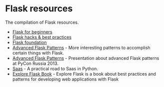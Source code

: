 # Flask resources
The compilation of Flask resources.
* [Flask for beginners](https://overiq.com/flask/0.12/intro-to-flask/)
* [Flask hacks & best practices](http://slides.skien.cc/flask-hacks-and-best-practices)
* [Flask foundation](https://jackstouffer.com/flask-foundation)
* [Advanced Flask Patterns](https://speakerdeck.com/mitsuhiko/advanced-flask-patterns) - More interesting patterns to accomplish certain things with Flask.
* [Advanced Flask Patterns](https://speakerdeck.com/mitsuhiko/advanced-flask-patterns-1) - Presentation about advanced Flask patterns at PyCon Russia 2013.
* [Saas](https://speakerdeck.com/mitsuhiko/a-practical-road-to-saas-in-python) - A practical road to Saas in Python.
* [Explore Flask Book](http://exploreflask.com/en/latest/index.html) - Explore Flask is a book about best practices and patterns for developing web applications with Flask
